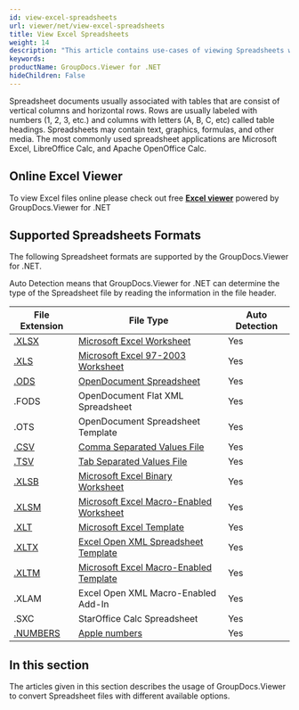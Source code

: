 ```yaml
---
id: view-excel-spreadsheets
url: viewer/net/view-excel-spreadsheets
title: View Excel Spreadsheets
weight: 14
description: "This article contains use-cases of viewing Spreadsheets with GroupDocs.Viewer within your .NET applications."
keywords: 
productName: GroupDocs.Viewer for .NET
hideChildren: False
---
```

Spreadsheet documents usually associated with tables that are consist of vertical columns and horizontal rows. Rows are usually labeled with numbers (1, 2, 3, etc.) and columns with letters (A, B, C, etc) called table headings. Spreadsheets may contain text, graphics, formulas, and other media. The most commonly used spreadsheet applications are Microsoft Excel, LibreOffice Calc, and Apache OpenOffice Calc.

## Online Excel Viewer

To view Excel files online please check out free **[Excel viewer](https://products.groupdocs.app/viewer/excel)** powered by GroupDocs.Viewer for .NET

## Supported Spreadsheets Formats

The following Spreadsheet formats are supported by the GroupDocs.Viewer for .NET.

Auto Detection means that GroupDocs.Viewer for .NET can determine the type of the Spreadsheet file by reading the information in the file header.

| File Extension | File Type | Auto Detection |
| --- | --- | --- |
| [.XLSX](https://wiki.fileformat.com/spreadsheet/xlsx) | [Microsoft Excel Worksheet](https://wiki.fileformat.com/spreadsheet/xlsx) | Yes |
| [.XLS](https://wiki.fileformat.com/spreadsheet/xls) | [Microsoft Excel 97-2003 Worksheet](https://wiki.fileformat.com/spreadsheet/xls) | Yes |
| [.ODS](https://wiki.fileformat.com/spreadsheet/ods) | [OpenDocument Spreadsheet](https://wiki.fileformat.com/spreadsheet/ods) | Yes |
| .FODS | OpenDocument Flat XML Spreadsheet | Yes |
| .OTS | OpenDocument Spreadsheet Template | Yes |
| [.CSV](https://wiki.fileformat.com/spreadsheet/csv) | [Comma Separated Values File](https://wiki.fileformat.com/spreadsheet/csv) | Yes |
| [.TSV](https://wiki.fileformat.com/spreadsheet/tsv) | [Tab Separated Values File](https://wiki.fileformat.com/spreadsheet/tsv) | Yes |
| [.XLSB](https://wiki.fileformat.com/spreadsheet/xlsb) | [Microsoft Excel Binary Worksheet](https://wiki.fileformat.com/spreadsheet/xlsb) | Yes |
| [.XLSM](https://wiki.fileformat.com/spreadsheet/xlsm) | [Microsoft Excel Macro-Enabled Worksheet](https://wiki.fileformat.com/spreadsheet/xlsm) | Yes |
| [.XLT](https://wiki.fileformat.com/spreadsheet/xlt) | [Microsoft Excel Template](https://wiki.fileformat.com/spreadsheet/xlt) | Yes |
| [.XLTX](https://wiki.fileformat.com/spreadsheet/xltx) | [Excel Open XML Spreadsheet Template](https://wiki.fileformat.com/spreadsheet/xltx) | Yes |
| [.XLTM](https://wiki.fileformat.com/spreadsheet/xltm) | [Microsoft Excel Macro-Enabled Template](https://wiki.fileformat.com/spreadsheet/xltm) | Yes |
| .XLAM | Excel Open XML Macro-Enabled Add-In | Yes |
| .SXC | StarOffice Calc Spreadsheet | Yes |
| [.NUMBERS](https://wiki.fileformat.com/spreadsheet/numbers) | [Apple numbers](https://wiki.fileformat.com/spreadsheet/numbers) | Yes |

## In this section

The articles given in this section describes the usage of GroupDocs.Viewer to convert Spreadsheet files with different available options.
